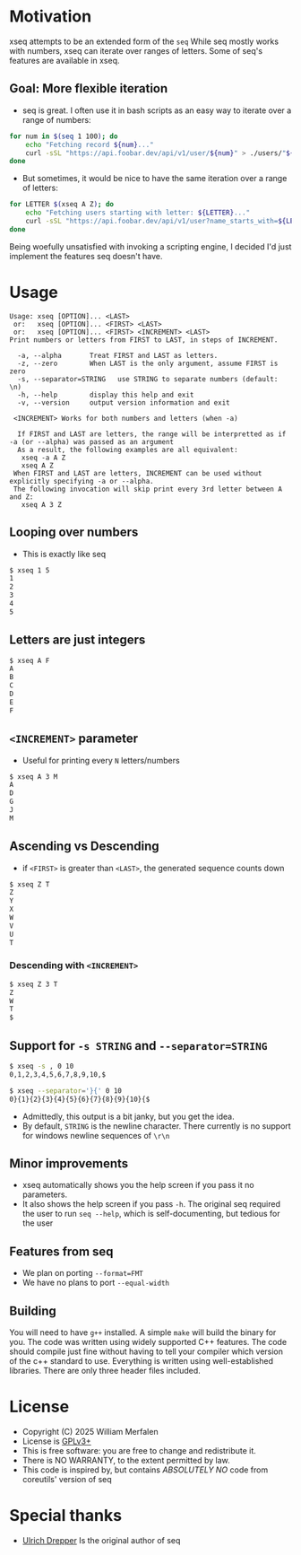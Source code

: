 # Motivation
xseq attempts to be an extended form of the `seq`
While seq mostly works with numbers, xseq can iterate over ranges of letters.
Some of seq's features are available in xseq.

## Goal: More flexible iteration
- seq is great. I often use it in bash scripts as an easy way to iterate over a range of numbers:
```sh
for num in $(seq 1 100); do
    echo "Fetching record ${num}..."
    curl -sSL "https://api.foobar.dev/api/v1/user/${num}" > ./users/"${num}.json"
done
```

- But sometimes, it would be nice to have the same iteration over a range of letters:
```sh
for LETTER $(xseq A Z); do
    echo "Fetching users starting with letter: ${LETTER}..."
    curl -sSL "https://api.foobar.dev/api/v1/user?name_starts_with=${LETTER}" > ./users-"${LETTER}".json
done
```

Being woefully unsatisfied with invoking a scripting engine, I decided I'd just implement the features seq doesn't have.

#  Usage
```
Usage: xseq [OPTION]... <LAST>
 or:   xseq [OPTION]... <FIRST> <LAST>
 or:   xseq [OPTION]... <FIRST> <INCREMENT> <LAST>
Print numbers or letters from FIRST to LAST, in steps of INCREMENT.

  -a, --alpha       Treat FIRST and LAST as letters.
  -z, --zero        When LAST is the only argument, assume FIRST is zero
  -s, --separator=STRING   use STRING to separate numbers (default: \n)
  -h, --help        display this help and exit
  -v, --version     output version information and exit

 <INCREMENT> Works for both numbers and letters (when -a)

  If FIRST and LAST are letters, the range will be interpretted as if -a (or --alpha) was passed as an argument
  As a result, the following examples are all equivalent:
   xseq -a A Z
   xseq A Z
 When FIRST and LAST are letters, INCREMENT can be used without explicitly specifying -a or --alpha.
 The following invocation will skip print every 3rd letter between A and Z:
   xseq A 3 Z
```

## Looping over numbers
- This is exactly like seq
```sh
$ xseq 1 5
1
2
3
4
5
```

## Letters are just integers
```sh
$ xseq A F
A
B
C
D
E
F
```

## `<INCREMENT>` parameter
- Useful for printing every `N` letters/numbers
```sh
$ xseq A 3 M
A
D
G
J
M
```

## Ascending vs Descending
- if `<FIRST>` is greater than `<LAST>`, the generated sequence counts down
```sh
$ xseq Z T
Z
Y
X
W
V
U
T
```

### Descending with `<INCREMENT>`
```sh
$ xseq Z 3 T
Z
W
T
$
```


## Support for `-s STRING` and `--separator=STRING`
```sh
$ xseq -s , 0 10
0,1,2,3,4,5,6,7,8,9,10,$

$ xseq --separator='}{' 0 10
0}{1}{2}{3}{4}{5}{6}{7}{8}{9}{10}{$
```
- Admittedly, this output is a bit janky, but you get the idea.
- By default, `STRING` is the newline character. There currently is no support for windows newline sequences of `\r\n`

## Minor improvements
- xseq automatically shows you the help screen if you pass it no parameters.
- It also shows the help screen if you pass `-h`. The original seq required the user to run `seq --help`, which is self-documenting, but tedious for the user

## Features from seq
- We plan on porting `--format=FMT`
- We have no plans to port `--equal-width`

## Building
You will need to have `g++` installed. A simple `make` will build the binary for you.
The code was written using widely supported C++ features. The code should compile just fine without having to tell your compiler which version of the c++ standard to use. Everything is written using well-established libraries. There are only three header files included.

# License
* Copyright (C) 2025 William Merfalen
* License is [GPLv3+](https://gnu.org/licenses/gpl.html)
* This is free software: you are free to change and redistribute it.
* There is NO WARRANTY, to the extent permitted by law.
* This code is inspired by, but contains *ABSOLUTELY NO* code from coreutils' version of seq

# Special thanks
* [Ulrich Drepper](https://github.com/drepper) Is the original author of seq


